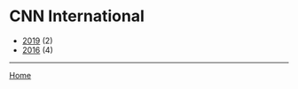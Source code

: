 # CNN International

  * [2019](./cnn-international-2019.md) (2)
  * [2016](./cnn-international-2016.md) (4)

----

[Home](../index.md)
